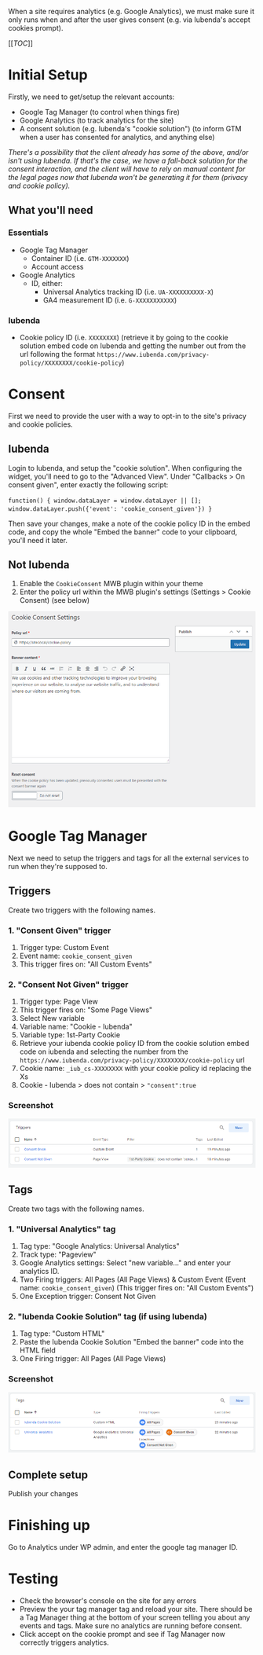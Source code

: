 When a site requires analytics (e.g. Google Analytics), we must make sure it only runs when and after the user gives consent (e.g. via Iubenda's accept cookies prompt).

[[_TOC_]]

# Initial Setup
Firstly, we need to get/setup the relevant accounts:
- Google Tag Manager (to control when things fire)
- Google Analytics (to track analytics for the site)
- A consent solution (e.g. Iubenda's "cookie solution") (to inform GTM when a user has consented for analytics, and anything else)

_There's a possibility that the client already has some of the above, and/or isn't using Iubenda. If that's the case, we have a fall-back solution for the consent interaction, and the client will have to rely on manual content for the legal pages now that Iubenda won't be generating it for them (privacy and cookie policy)._

## What you'll need
### Essentials
- Google Tag Manager
   - Container ID (i.e. `GTM-XXXXXXX`)
   - Account access
- Google Analytics
   - ID, either:
      - Universal Analytics tracking ID (i.e. `UA-XXXXXXXXXX-X`) 
      - GA4 measurement ID (i.e. `G-XXXXXXXXXXX`)

### Iubenda
- Cookie policy ID (i.e. `XXXXXXXX`) (retrieve it by going to the cookie solution embed code on Iubenda and getting the number out from the url following the format `https://www.iubenda.com/privacy-policy/XXXXXXXX/cookie-policy`)

# Consent
First we need to provide the user with a way to opt-in to the site's privacy and cookie policies.

## Iubenda
Login to Iubenda, and setup the "cookie solution". 
When configuring the widget, you'll need to go to the "Advanced View".
Under "Callbacks > On consent given", enter exactly the following script:

`function() { window.dataLayer = window.dataLayer || []; window.dataLayer.push({'event': 'cookie_consent_given'}) }`

Then save your changes, make a note of the cookie policy ID in the embed code, and copy the whole "Embed the banner" code to your clipboard, you'll need it later.

## Not Iubenda
1. Enable the `CookieConsent` MWB plugin within your theme
2. Enter the policy url within the MWB plugin's settings (Settings > Cookie Consent) (see below)

![CookieConsent MWB plugin settings](uploads/9db3a236d5f3bde5e5723d9bfa80e615/image.png)

# Google Tag Manager
Next we need to setup the triggers and tags for all the external services to run when they're supposed to.

## Triggers
Create two triggers with the following names.
### 1. "Consent Given" trigger
1. Trigger type: Custom Event
1. Event name: `cookie_consent_given`
1. This trigger fires on: "All Custom Events"

### 2. "Consent Not Given" trigger
1. Trigger type: Page View
1. This trigger fires on: "Some Page Views"
1. Select New variable
1. Variable name: "Cookie - Iubenda"
1. Variable type: 1st-Party Cookie
1. Retrieve your iubenda cookie policy ID from the cookie solution embed code on iubenda and selecting the number from the `https://www.iubenda.com/privacy-policy/XXXXXXXX/cookie-policy` url
1. Cookie name: `_iub_cs-XXXXXXXX` with your cookie policy id replacing the Xs
1. Cookie - Iubenda > does not contain > `"consent":true`

### Screenshot
![GTM trigger setup](uploads/08af700ed99665b1529b8af8800775a0/analytics-setup-triggers.png)

## Tags
Create two tags with the following names.
### 1. "Universal Analytics" tag
1. Tag type: "Google Analytics: Universal Analytics"
1. Track type: "Pageview"
1. Google Analytics settings: Select "new variable..." and enter your analytics ID.
1. Two Firing triggers: All Pages (All Page Views) & Custom Event (Event name: `cookie_consent_given`) (This trigger fires on: "All Custom Events")
1. One Exception trigger: Consent Not Given

### 2. "Iubenda Cookie Solution" tag (if using Iubenda)
1. Tag type: "Custom HTML"
1. Paste the Iubenda Cookie Solution "Embed the banner" code into the HTML field
1. One Firing trigger: All Pages (All Page Views)

### Screenshot
![GTM tag setup](uploads/cd2f50ac06a9485a25c7d89987c2b161/analytics-setup-tags.png)

## Complete setup
Publish your changes

# Finishing up
Go to Analytics under WP admin, and enter the google tag manager ID.

# Testing
* Check the browser's console on the site for any errors
* Preview the your tag manager tag and reload your site. There should be a Tag Manager thing at the bottom of your screen telling you about any events and tags. Make sure no analytics are running before consent.
* Click accept on the cookie prompt and see if Tag Manager now correctly triggers analytics.